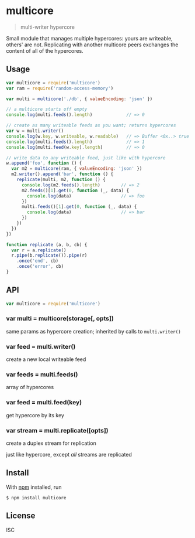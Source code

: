 # multicore

> multi-writer hypercore

Small module that manages multiple hypercores: yours are writeable, others' are
not. Replicating with another multicore peers exchanges the content of all of
the hypercores.

## Usage

```js
var multicore = require('multicore')
var ram = require('random-access-memory')

var multi = multicore('./db', { valueEncoding: 'json' })

// a multicore starts off empty
console.log(multi.feeds().length)             // => 0

// create as many writeable feeds as you want; returns hypercores
var w = multi.writer()
console.log(w.key, w.writeable, w.readable)   // => Buffer <0x..> true true
console.log(multi.feeds().length)             // => 1
console.log(multi.feed(w.key).length)         // => 0

// write data to any writeable feed, just like with hypercore
w.append('foo', function () {
  var m2 = multicore(ram, { valueEncoding: 'json' })
  m2.writer().append('bar', function () {
    replicate(multi, m2, function () {
      console.log(m2.feeds().length)        // => 2
      m2.feeds()[1].get(0, function (_, data) {
        console.log(data)                   // => foo
      })
      multi.feeds()[1].get(0, function (_, data) {
        console.log(data)                   // => bar
      })
    })
  })
})

function replicate (a, b, cb) {
  var r = a.replicate()
  r.pipe(b.replicate()).pipe(r)
    .once('end', cb)
    .once('error', cb)
}
```

## API

```js
var multicore = require('multicore')
```

### var multi = multicore(storage[, opts])

same params as hypercore creation; inherited by calls to `multi.writer()`

### var feed = multi.writer()

create a new local writeable feed

### var feeds = multi.feeds()

array of hypercores

### var feed = multi.feed(key)

get hypercore by its key

### var stream = multi.replicate([opts])

create a duplex stream for replication

just like hypercore, except *all* streams are replicated

## Install

With [npm](https://npmjs.org/) installed, run

```
$ npm install multicore
```

## License

ISC
